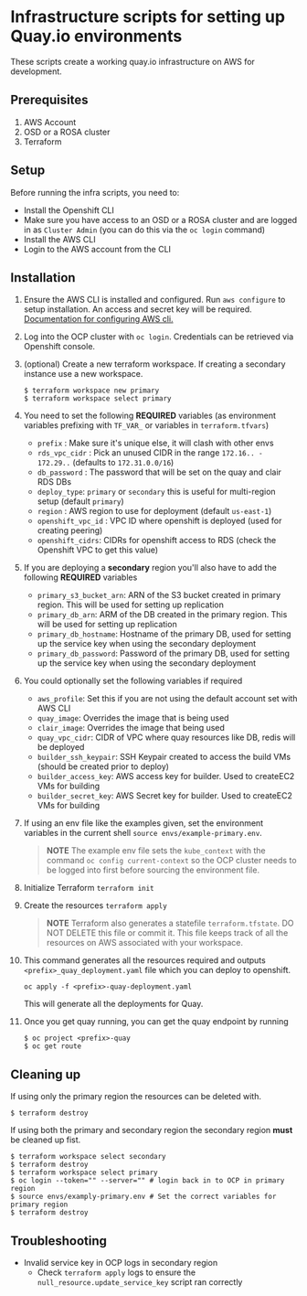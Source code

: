 # Infrastructure scripts for setting up Quay.io environments

These scripts create a working quay.io infrastructure on AWS for development.

## Prerequisites

1. AWS Account
1. OSD or a ROSA cluster
1. Terraform


## Setup

Before running the infra scripts, you need to:

* Install the Openshift CLI
* Make sure you have access to an OSD or a ROSA cluster and are logged in as `Cluster Admin` (you can do this via the `oc login` command)
* Install the AWS CLI
* Login to the AWS account from the CLI

## Installation

1. Ensure the AWS CLI is installed and configured. Run `aws configure` to setup installation. An access and secret key will be required. [Documentation for configuring AWS cli.](https://docs.aws.amazon.com/cli/latest/reference/configure/)

1. Log into the OCP cluster with `oc login`. Credentials can be retrieved via Openshift console.

1. (optional) Create a new terraform workspace. If creating a secondary instance use a new workspace.

    ```
    $ terraform workspace new primary
    $ terraform workspace select primary
    ```

1. You need to set the following **REQUIRED** variables (as environment variables prefixing with `TF_VAR_` or variables in `terraform.tfvars`)
    * `prefix` : Make sure it's unique else, it will clash with other envs
    * `rds_vpc_cidr` : Pick an unused CIDR in the range `172.16.. - 172.29..` (defaults to `172.31.0.0/16`)
    * `db_password` : The password that will be set on the quay and clair RDS DBs
    * `deploy_type`: `primary` or `secondary` this is useful for multi-region setup (default `primary`)
    * `region` : AWS region to use for deployment (default `us-east-1`)
    * `openshift_vpc_id` : VPC ID where openshift is deployed (used for creating peering)
    * `openshift_cidrs`: CIDRs for openshift access to RDS (check the Openshift VPC to get this value)

1. If you are deploying a **secondary** region you'll also have to add the following **REQUIRED** variables
    * `primary_s3_bucket_arn`: ARN of the S3 bucket created in primary region. This will be used for setting up replication
    * `primary_db_arn`: ARM of the DB created in the primary region. This will be used for setting up replication
    * `primary_db_hostname`: Hostname of the primary DB, used for setting up the service key when using the secondary deployment
    * `primary_db_password`: Password of the primary DB, used for setting up the service key when using the secondary deployment
   
1. You could optionally set the following variables if required 
    * `aws_profile`: Set this if you are not using the default account set with AWS CLI
    * `quay_image`: Overrides the image that is being used 
    * `clair_image`: Overrides the image that being used
    * `quay_vpc_cidr`: CIDR of VPC where quay resources like DB, redis will be deployed
    * `builder_ssh_keypair`: SSH Keypair created to access the build VMs (should be created prior to deploy)
    * `builder_access_key`: AWS access key for builder. Used to createEC2 VMs for building
    * `builder_secret_key`: AWS Secret key for builder. Used to createEC2 VMs for building

1. If using an env file like the examples given, set the environment variables in the current shell `source envs/example-primary.env`.
    > **NOTE** The example env file sets the `kube_context` with the command `oc config current-context` so the OCP cluster needs to be logged into first before sourcing the environment file.

1. Initialize Terraform `terraform init`

1. Create the resources `terraform apply`
    > **NOTE** Terraform also generates a statefile `terraform.tfstate`. DO NOT DELETE this file or commit it. This file keeps track of all the resources on AWS associated with your workspace.

1. This command generates all the resources required and outputs `<prefix>_quay_deployment.yaml` file which you can deploy to openshift.

    ```
    oc apply -f <prefix>-quay-deployment.yaml
    ```

    This will generate all the deployments for Quay.


1. Once you get quay running, you can get the quay endpoint by running

    ```
    $ oc project <prefix>-quay
    $ oc get route
    ```
    
## Cleaning up

If using only the primary region the resources can be deleted with.

```
$ terraform destroy
```

If using both the primary and secondary region the secondary region **must** be cleaned up fist.

```
$ terraform workspace select secondary
$ terraform destroy
$ terraform workspace select primary
$ oc login --token="" --server="" # login back in to OCP in primary region
$ source envs/examply-primary.env # Set the correct variables for primary region
$ terraform destroy
```

## Troubleshooting

- Invalid service key in OCP logs in secondary region
    - Check `terraform apply` logs to ensure the `null_resource.update_service_key` script ran correctly
